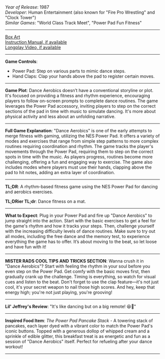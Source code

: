 *Year of Release*: 1987  
*Developer*: Human Entertainment (also known for "Fire Pro Wrestling" and "Clock Tower")  
*Similar Games*: "World Class Track Meet", "Power Pad Fun Fitness"  

---
[Box Art](https://www.google.com/search?newwindow=1&sca_esv=171a28ce0fc58a51&q=NES+Game+Box+Art+Dance+Aerobics&uds=AMwkrPvg5PKm_dNhMKTbEqnEKe3-6XxiOpNFjFnlqxFDMqlwhD6DPVRAm9-_1gPBbxy9DIo_-S5UzNiyucG_Gr6nVqbvCtLly5uEc6a3pXEPsUbauYHkPixzlqsDC7Hx8tvooks1KEQd&udm=2&sa=X&ved=2ahUKEwi1r5fThMWEAxVsGtAFHU9IDJYQtKgLegQIDBAB&biw=1536&bih=714&dpr=1.25)  
[Instruction Manual, if available](https://www.google.com/search?q=NES+Instruction+Manual+Dance+Aerobics)  
[Longplay Video, if available](https://www.youtube.com/results?search_query=nes+full+longplay+Dance+Aerobics)  

- - -
**Game Controls**:
- Power Pad: Step on various parts to mimic dance steps.
- Hand Claps: Clap your hands above the pad to register certain moves.

- - -
**Game Plot**: Dance Aerobics doesn’t have a conventional storyline or plot. It's focused on providing a fitness and rhythm experience, encouraging players to follow on-screen prompts to complete dance routines. The game leverages the Power Pad accessory, inviting players to step on the correct sections of the pad in time with music to simulate dancing. It's more about physical activity and less about an unfolding narrative.

- - -
**Full Game Explanation**: "Dance Aerobics" is one of the early attempts to merge fitness with gaming, utilizing the NES Power Pad. It offers a variety of modes and exercises that range from simple step patterns to more complex routines requiring coordination and rhythm. The game tracks the player's movements through the Power Pad, requiring them to step on the correct spots in time with the music. As players progress, routines become more challenging, offering a fun and engaging way to exercise. The game also includes modes where players must use their hands, clapping above the pad to hit notes, adding an extra layer of coordination.

- - -
**TL;DR**: A rhythm-based fitness game using the NES Power Pad for dancing and aerobics exercises.

**TL;DRier TL;dr**: Dance fitness on a mat.

- - -
**What to Expect**: Plug in your Power Pad and fire up "Dance Aerobics" to jump straight into the action. Start with the basic exercises to get a feel for the game's rhythm and how it tracks your steps. Then, challenge yourself with the increasing difficulty levels of dance routines. Make sure to try out all modes, including the free dance and the memory test, to experience everything the game has to offer. It’s about moving to the beat, so let loose and have fun with it!

---
**MISTER RADS COOL TIPS AND TRICKS SECTION**: Wanna crush it in "Dance Aerobics"? Start with feeling the rhythm in your soul before you even step on the Power Pad. Get comfy with the basic moves first, then gradually crank up the challenge. Timing is everything, so watch for visual cues and listen to the beat. Don't forget to use the clap feature—it's not just cool, it's your secret weapon to nail those high scores. And hey, keep that energy high; you're not just playing, you're grooving!

---
**Lil' Jeffrey's Review**: "It's like dancing but on a big remote! 😆🕺"

---
**Inspired Food Item**: *The Power Pad Pancake Stack* - A towering stack of pancakes, each layer dyed with a vibrant color to match the Power Pad's iconic buttons. Topped with a generous dollop of whipped cream and a sprinkle of edible glitter, this breakfast treat is as energetic and fun as a session of "Dance Aerobics" itself. Perfect for refueling after your dance workout!

---